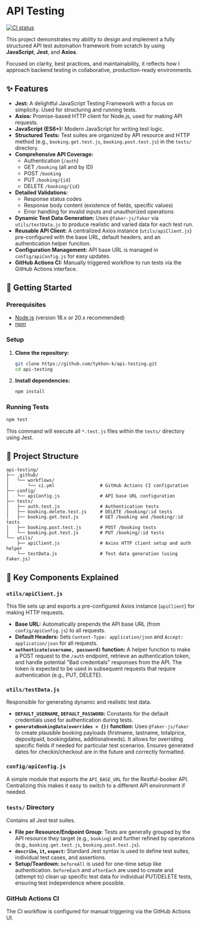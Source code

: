 # API Testing

[![CI status](https://github.com/tykhon-k/api-testing/actions/workflows/ci.yml/badge.svg)](https://github.com/tykhon-k/api-testing/actions/workflows/ci.yml)

This project demonstrates my ability to design and implement a fully structured API test automation framework from scratch by using **JavaScript**, **Jest**, and **Axios**.

Focused on clarity, best practices, and maintainability, it reflects how I approach backend testing in collaborative, production-ready environments.

## ✨ Features

- **Jest:** A delightful JavaScript Testing Framework with a focus on simplicity. Used for structuring and running tests.
- **Axios:** Promise-based HTTP client for Node.js, used for making API requests.
- **JavaScript (ES6+):** Modern JavaScript for writing test logic.
- **Structured Tests:** Test suites are organized by API resource and HTTP method (e.g., `booking.get.test.js`, `booking.post.test.js`) in the `tests/` directory.
- **Comprehensive API Coverage:**
  - Authentication (`/auth`)
  - GET `/booking` (all and by ID)
  - POST `/booking`
  - PUT `/booking/{id}`
  - DELETE `/booking/{id}`
- **Detailed Validations:**
  - Response status codes
  - Response body content (existence of fields, specific values)
  - Error handling for invalid inputs and unauthorized operations
- **Dynamic Test Data Generation:** Uses `@faker-js/faker` via `utils/testData.js` to produce realistic and varied data for each test run.
- **Reusable API Client:** A centralized Axios instance (`utils/apiClient.js`) pre-configured with the base URL, default headers, and an authentication helper function.
- **Configuration Management:** API base URL is managed in `config/apiConfig.js` for easy updates.
- **GitHub Actions CI:** Manually triggered workflow to run tests via the GitHub Actions interface.

## 🚀 Getting Started

### Prerequisites

- [Node.js](https://nodejs.org/en/download/) (version 18.x or 20.x recommended)
- [npm](https://www.npmjs.com/get-npm)

### Setup

1.  **Clone the repository:**

    ```bash
    git clone https://github.com/tykhon-k/api-testing.git
    cd api-testing
    ```

2.  **Install dependencies:**
    ```bash
    npm install
    ```

### Running Tests

```bash
npm test
```

This command will execute all `*.test.js` files within the `tests/` directory using Jest.

## 📂 Project Structure

```
api-testing/
├── .github/
│   └── workflows/
│       └── ci.yml                 # GitHub Actions CI configuration
├── config/
│   └── apiConfig.js               # API base URL configuration
├── tests/
│   ├── auth.test.js               # Authentication tests
│   ├── booking.delete.test.js     # DELETE /booking/:id tests
│   ├── booking.get.test.js        # GET /booking and /booking/:id tests
│   ├── booking.post.test.js       # POST /booking tests
│   └── booking.put.test.js        # PUT /booking/:id tests
└── utils/
    ├── apiClient.js               # Axios HTTP client setup and auth helper
    └── testData.js                # Test data generation (using Faker.js)
```

## 🧪 Key Components Explained

### `utils/apiClient.js`

This file sets up and exports a pre-configured Axios instance (`apiClient`) for making HTTP requests.

- **Base URL:** Automatically prepends the API base URL (from `config/apiConfig.js`) to all requests.
- **Default Headers:** Sets `Content-Type: application/json` and `Accept: application/json` for all requests.
- **`authenticate(username, password)` function:** A helper function to make a POST request to the `/auth` endpoint, retrieve an authentication token, and handle potential "Bad credentials" responses from the API. The token is expected to be used in subsequent requests that require authentication (e.g., PUT, DELETE).

### `utils/testData.js`

Responsible for generating dynamic and realistic test data.

- **`DEFAULT_USERNAME`, `DEFAULT_PASSWORD`:** Constants for the default credentials used for authentication during tests.
- **`generateBookingData(overrides = {})` function:** Uses `@faker-js/faker` to create plausible booking payloads (firstname, lastname, totalprice, depositpaid, bookingdates, additionalneeds). It allows for overriding specific fields if needed for particular test scenarios. Ensures generated dates for checkin/checkout are in the future and correctly formatted.

### `config/apiConfig.js`

A simple module that exports the `API_BASE_URL` for the Restful-booker API. Centralizing this makes it easy to switch to a different API environment if needed.

### `tests/` Directory

Contains all Jest test suites.

- **File per Resource/Endpoint Group:** Tests are generally grouped by the API resource they target (e.g., `booking`) and further refined by operations (e.g., `booking.get.test.js`, `booking.post.test.js`).
- **`describe`, `it`, `expect`:** Standard Jest syntax is used to define test suites, individual test cases, and assertions.
- **Setup/Teardown:** `beforeAll` is used for one-time setup like authentication. `beforeEach` and `afterEach` are used to create and (attempt to) clean up specific test data for individual PUT/DELETE tests, ensuring test independence where possible.

### GitHub Actions CI

The CI workflow is configured for manual triggering via the GitHub Actions UI.
